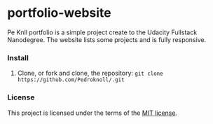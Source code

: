 # portfolio-website
Pe Knll portfolio is a simple project create to the Udacity Fullstack Nanodegree. The website lists some projects and is fully responsive.

### Install
1. Clone, or fork and clone, the repository:
`git clone https://github.com/Pedroknoll/.git`

### License
This project is licensed under the terms of the [MIT license](https://github.com/Pedroknoll/movie-trailer-website/blob/master/LICENSE).
